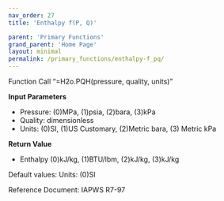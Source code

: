```yaml
---
nav_order: 27
title: 'Enthalpy f(P, Q)'

parent: 'Primary Functions'
grand_parent: 'Home Page'
layout: minimal
permalink: /primary_functions/enthalpy-f_pq/
---
```


Function Call “=H2o.PQH(pressure, quality, units)”

**Input Parameters**

- Pressure: (0)MPa, (1)psia, (2)bara, (3)kPa
- Quality: dimensionless
- Units: (0)SI, (1)US Customary, (2)Metric bara, (3) Metric kPa

**Return Value**

- Enthalpy (0)kJ/kg, (1)BTU/lbm, (2)kJ/kg, (3)kJ/kg

Default values: Units: (0)SI

Reference Document: IAPWS R7-97